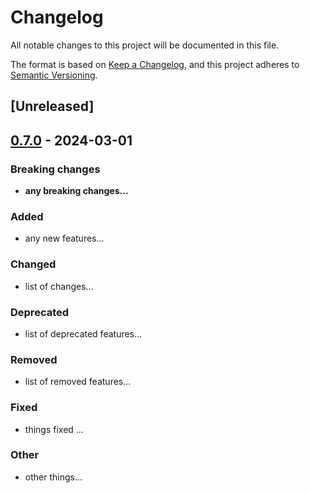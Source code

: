 # Changelog

All notable changes to this project will be documented in this file.

The format is based on [Keep a Changelog](https://keepachangelog.com/en/1.0.0/), and this project adheres to [Semantic Versioning](https://semver.org/spec/v2.0.0.html).

## [Unreleased]

## [0.7.0](https://github.com/vercre/vercre/compare/vercre-wallet-v0.1.0-alpha.4...vercre-wallet-v0.2.0-alpha.0) - 2024-03-01

### Breaking changes

- **any breaking changes...**

### Added

- any new features...

### Changed

- list of changes...

### Deprecated

- list of deprecated features...

### Removed

- list of removed features...

### Fixed

- things fixed ...

### Other

- other things...
